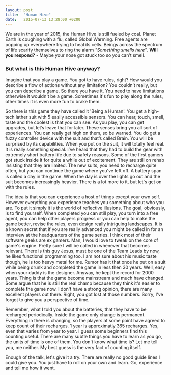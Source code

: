 ```yaml
---
layout: post
title:  "Human Hive"
date:   2015-07-13 13:28:00 +0200
---
```

We are in the year of 2015, the Human Hive is still fueled by coal.
Planet Earth is coughing with a flu, called Global Warming.
Free agents are popping up everywhere trying to heal its cells.
Beings across the spectrum of life scarify themselves to ring the alarm
_"Something smells here”_.
**Will you respond?** - Maybe your nose got stuck too so you can’t smell.


### But what is this Human Hive anyway?

Imagine that you play a game.
You got to have rules, right?
How would you describe a flow of actions without any limitation?
You couldn’t really, but you can describe a game.
So there you have it.
You need to have limitations otherwise it wouldn't be a game.
Sometimes it's fun to play along the rules,
other times it is even more fun to brake them.

So there is this game they have called it 'Being a Human'.
You get a high-tech lather suit with 5 easily accessible sensors.
You can hear, touch, smell, taste and the coolest is that you can see.
As you play, you can get upgrades, but let’s leave that for later.
These senses bring you all sort of experiences.
You can really get high on them, so be warned.
You do get a fuzzy controller device with the suit and that’s called Brain.
You will be surprised by its capabilities.
When you put on the suit, it will totally feel real.
It is really something special.
I’ve heard that they had to build the gear with extremely short battery life
due to safety reasons.
Some of the first gamers got stuck inside it for quite a while out of excitement.
They are still on rehab insisting that they are limited.
The new suits, you need to recharge quite often,
but you can continue the game where you've left off.
A battery span is called a day in the game.
When the day is over the lights go out and the suit becomes increasingly heavier.
There is a lot more to it, but let's get on with the rules.

The idea is that you can experience a host of things except your own self.
However everything you experience teaches you something about who you are.
To put it simply it is the world of reflective illusions.
The goal, obviously, is to find yourself.
When completed you can still play, you turn into a free agent,
you can help other players progress or you can help to make the game better,
revise the rules, even design really intriguing landscapes.
It is a known secret that if you are really advanced
you might be called in for an interview at the headquarters of the game series.
I think most of their software geeks are ex gamers.
Man, I would love to tweak on the core of game's engine.
Pretty sure I will be called in whenever that becomes relevant.
There is this guy Jesus, must be one of the Team Leads by now,
he likes functional programming too.
I am not sure about his music taste though, he is too heavy metal for me.
Rumor has it that once he put on a suit while being drunk and
completed the game in less then 30 years.
Well, easy when your daddy is the designer.
Anyway, he kept the record for 2000 years.
Thing is that the game become mainstream and much have changed.
Some argue that he is still the real champ
because they think it's easier to complete the game now.
I don't have a strong opinion, there are many excellent players out there.
Right, you got lost at those numbers.
Sorry, I've forgot to give you a perspective of time.

Remember, what I told you about the batteries,
that they have to be recharged periodically.
Inside the game only change is permanent.
Everything in there is changing,
so the players at some point have agreed to keep count of their recharges.
1 year is approximatly 365 recharges.
Yes, even that varies from year to year.
I guess some beginners find this counting useful.
There are many subtle things you have to learn as you go,
the units of time is one of them.
You don't know what time is? Let me tell you, me neither.
My best guess is the very fact of counting itself.

Enough of the talk, let's give it a try.
There are really no good guide lines I could give you.
You just have to roll on your own and learn.
Go, experience and tell me how it went.
